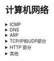 # 计算机网络

<details>
<summary>ICMP</summary>

\- ICMP 网络控制消息协议，用于在IP协议中发送控制消息，运行在IP层，用于测试网络状况等  

\- ping和tracroute发送的是ICMP报文  

\- ICMP报文负责差错控制--负责错误报告，不负责错误纠正（IP报文只负责消息传输，不管差错控制）  

\- 常见错误：终点不可达，超时，源点抑制  

</details>



<details>
<summary>DNS</summary>

\- DNS是域名系统（Domain Name System），是将域名和IP地址的之间进行转换的一项服务gethostbyname  

\- 域名转换时会先区浏览器缓存查询域名对应的IP，如果没有，会去本地HOSTS里查询，如果没有才会到DNS服务 器上去寻找。  

\- DNS运行在应用层，域名解析是基于UDP的（快，简单）  

</details>





<details>
<summary>ARP</summary>

\- ARP地址解析协议，提供IP地址和MAC地址的转换服务；属于网络层  

\- ARP地址请求是广播，向所有用户请求目的IP的mac地址；arp回复是单播。  

\- linux下用 arp -a 查看arp缓存；一个地址在arp缓存中有老化时间，过期会被删除。  

\- arp攻击：arp是一种不安全的协议--arp洪泛 arp欺骗  

</details>

<details>
<summary>TCP/IP和UDP部分</summary>

<details>

 <summary>TCP和UDP区别</summary>    

- Tcp面向连接，需要三次握手四次挥手，是可靠传输;而udp不面向连接是不可靠传输（尽最大努力传输）  

- TCP是字节流而UDP是报文  

- TCP有拥塞避免（作用于网络）-慢开始，快恢复，快重传，流量控制（作用于接收放，接收窗口），UDP无  

- TCP适用于文件传输等对可靠性要求高的（邮件，文件传输），UDP适用于实时应用（语言，视频）  

- TCP首部20字节，UDP首部8字节  

- TCP慢，资源消耗多，udp快，资源消耗少  


</details>

<details>

<summary>拥塞避免算法</summary>

> 发送方维持一个叫做拥塞窗口cwnd（congestion window）的状态变量。拥塞窗口的大小取决于网络的拥塞程度，并且动态地在变化。发送方让自己的发送窗口等于拥塞窗口，另外考虑到接受方的接收能力，发送窗口可能小于拥塞窗口。  

***\*******\***慢开始**\********\***算法的思路就是，不要一开始就发送大量的数据，先探测一下网络的拥塞程度，也就是说由小到大逐渐增加拥塞窗口的大小  

***\*******\***拥塞避免**\********\***当拥塞窗口大于拥塞门限，采用拥塞避免算法，即拥塞窗口线性增加+1  

当发生超时情况--没有收到确认就认为是网络拥塞，慢开始门限设为当前拥塞窗口一半，拥塞窗口设为1  

***\*******\***快重传**\********\***：发送方收到连续三个同一个确认报文，就直接重传，不等超时  



***\*******\***快恢复**\********\***：发送方收到连续三个同一个确认报文，把慢开始门限设为一半，执行拥塞避免算法  

> TCP报文结构:  
>
> 头部包含：源目的端口号，序号与确认序号，校验和，报文长度，数据偏移（UDP可能在IP层分片）等  



 </details>   



 <details>
<summary>分包和粘包</summary>

> 当发送间隔很短，包长度很小时，socket内部会把几个报文打包成一个发送
>
> 当报文太大的时候，socket内部会拆分成几个报文发送
>
> 解决办法：加头部，标明数据长度，或加起止标志

 </details>





<details>



<summary>四次挥手的状态</summary>



> 1、客户端发送请求关闭报文fin ,客户端进入fin_wait1
>
> 2、服务器接收fin并回复fin_ack,服务器进入close_wait
>
> 3、客户端接收ack，客户端进入fin_wait2;
>
> 4、服务器发出关闭请求fin，服务器进入last_ack
>
> 5、客户端接收并回复确认，进入time_wait状态
>
> 四次挥手是因为全双工，为了双方断开



</details>



<details>



<summary>三次握手</summary>



> 1、客户端发出syn请求，进入Syn_send状态
>
> 2、服务器接收syn，回复syn+ack，进入syn_recv状态
>
> 3、客户端接收到syn+ack，回复ack，客户端进入established状态
>
> 4、服务器接收到ack,进入established
>
> 为什么要三次握手，因为tcp是全双工的，需要测速双方的收发能力都是正常的。



\* 可以两次握手吗?  

> 不可以，如果只进行两次握手：
>
> 1、当服务器的确认丢失的时候，服务器以为成功建立了连接，但客户端却认为没有建立。此时服务器向客户端发送数据会被丢弃
>
> 2、客户端发出连接请求超时后到达服务器，服务器仍接收请求发出确认，但客户端此时不需要建立连接，浪费资源

</details>





<details>



<summary>time_wait</summary>



\* 为什么要有time_wait 阶段

> 1、客户端发送第四次挥手中的报文后，再经过2MSL，可使本次TCP连接中的所有报文全部消失，不会出现在下一个TCP连接中。
>
> 2、考虑丢包问题，如果第四挥手发送的报文在传输过程中丢失了，那么服务端没收到确认ack报文就会重发第三次挥手的报文。如果客户端发送完第四次挥手的确认报文后直接关闭，而这次报文又恰好丢失，则会造成服务端无法正常关闭。

\* 如果已经建立了连接，但是客户端突然出现故障了怎么办？

> 如果TCP连接已经建立，在通信过程中，客户端突然故障，那么服务端不会一直等下去，过一段时间就关闭连接了。具体原理是TCP有一个保活机制，主要用在服务器端，用于检测已建立TCP链接的客户端的状态，防止因客户端崩溃或者客户端网络不可达，而服务器端一直保持该TCP链接，占用服务器端的大量资源(因为Linux系统中可以创建的总TCP链接数是有限制的)。

\* 初始化双发的序列号；为什么要随机初始化

> 防止被攻击

\* UDP最大报文长度：

> 1480（因为以太网帧长度为1500，ip首部20字节）

\* 第三次握手失败怎么办？

> 服务器超时没收到请求重传，5次失败后关闭连接；客户端如果此时发送数据会受到RST响应包

![image1 tcp](image/tcp.jpg)

</details>



</details>





<details>



<summary>HTTP 部分</summary>





<details>



<summary>http和https区别？</summary>



\- 端口：http-80  https-443  



\- 安全性：https有加密机制更安全  



\- 协议：http运行在tcp之上，https运行在ssl层上（安全套接字层）而ssl运行在tcp层上。  



  </details>



  



  <details>



  <summary>https过程</summary>





> HTTPS实际上就是HTTP穿上了SSL/TLS的外套; 增加一层SSL（安全套接字）  



密钥磋商过程：  



> 客户端发起一个http请求，连接端口443  
>
> 服务器把自己的数字证书，公钥等信息发给客户端（非对称密钥）  
>
> 客户端验证证书合法性，生成对称密钥，用公钥加密后发给服务器  



\* HTTP请求过程：  



> 域名解析（DNS）获得IP -> 对服务器发起TCP连接（3次握手）-> 连接成功后可以发送http请求（post，get）->服务器响应，发送页面->浏览器解析渲染  



\* 状态码：  



> 2xx：成功响应 3xx:重定向状态码 4xx：客户端错误 5xx:服务器错误  



\* http格式：  



> 请求行（request line-请求方法+url+协议版本）、请求头部（header）、空行和请求数据4个部分  



\* HTTP长连接短链接：  



- Http 1.0：短链接 耗费太多资源，每次发送都有链接  



- Http 1.1：长连接+心跳机制keeplive  --长链接的目的可以复用   



> 比如请求一个网页：如果是短链接-需要建立十几个tcp链接，传输css，js等一系列资源；长链接的话只需要复用一个tcp链接
>
> 长链接+连接池--防止高并发占用太多资源  



- http2.0:特点：多路复用-允许单个连接多个请求



- http3.0:基于UDP，主要是快-减少了握手的时间和TLS；解决弱网情况下队头阻塞等问题；



\* http端口号  



> http端口是80 https是443  



\* HTTP的无连接和无状态  



> HTTP协议是应用层协议，主要五大特点：支持客户-服务器模式，简单快速，灵活，无连接，无状态  
>
> 无状态是指协议对于事务处理没有记忆能力，服务器不知道客户端是什么状态，服务器无法判断用户身份。即我们给服务器发送 HTTP 请求之后，服务器根据请求，会给我们发送数据过来，但是，发送完，不会记录任何信息。--（用cookie和session解决）  
>
> 无连接的含义是限制每次连接只处理一个请求。服务器处理完客户的请求，并收到客户的应答后，即断开连接。采用这种方式可以节省传输时间。  



</details>





<details>



<summary> session和cookie </summary>



***\*******\***Cookie**\********\***  



​    Cookie是保存在客户端一个小数据块，其中包含了用户信息。当客户端向服务端发起请求，服务端会像客户端浏览器发送一个Cookie，客户端会把Cookie存起来，当下次客户端再次请求服务端时，会携带上这个Cookie，服务端会通过这个Cookie来确定身份。  



***\*******\***Session**\********\***    



​    Session是通过Cookie实现的，和Cookie不同的是，Session是存在服务端的。当客户端浏览器第一次访问服务器时，服务器会为浏览器创建一个sessionid，将sessionid放到Cookie中，存在客户端浏览器。比如浏览器访问的是购物网站，将一本《图解HTTP》放到了购物车，当浏览器再次访问服务器时，服务器会取出Cookie中的sessionid，并根据sessionid获取会话中的存储的信息，确认浏览器的身份是上次将《图解HTTP》放入到购物车那个用户。  



***\*******\***Token**\********\***



​    客户端在浏览器第一次访问服务端时，服务端生成的一串字符串作为Token发给客户端浏览器，下次浏览器在访问服务端时携带token即可无需验证用户名和密码，省下来大量的资源开销。  



</details>



</details>



<details>



<summary>其他</summary>





* 什么是nginx:  



> Nginx是一款轻量级的Web服务器、也可以用来做反向代理服务，具有简单的负载均衡；  
>
> 支持高并发（epoll，多进程，多路复用和事件通知）-异步非阻塞，响应更快-可以缓存静态文件（作为缓存服务器）  
>
> 启动Nginx后，其实就是在80端口启动了Socket服务进行监听  
>
> 分为master进程和worker进程（多进程单线程-）  



* Ospf,rip,stp的理解：  



* DHCP协议：  



> 动态获取IP；四个过程：发现过程（寻找dhcp服务器地址）提供阶段（服务区提供IP）选择阶段（客户端选择第一个提供的IP）确认阶段（服务器确认）  



</details>

